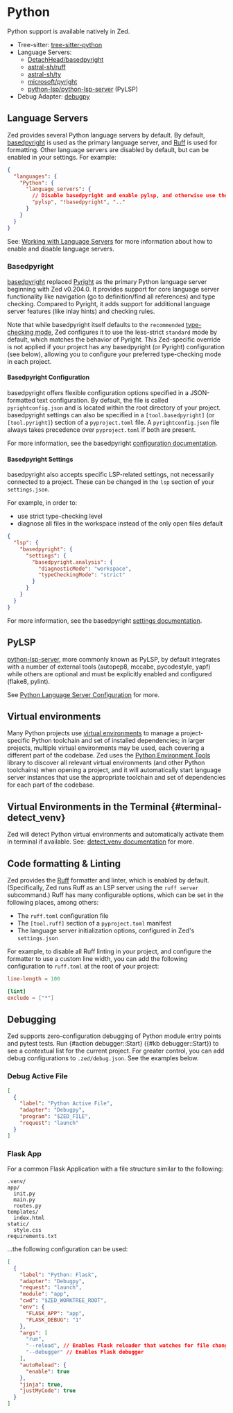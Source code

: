 # Python

Python support is available natively in Zed.

- Tree-sitter: [tree-sitter-python](https://github.com/zed-industries/tree-sitter-python)
- Language Servers:
  - [DetachHead/basedpyright](https://github.com/DetachHead/basedpyright)
  - [astral-sh/ruff](https://github.com/astral-sh/ruff)
  - [astral-sh/ty](https://github.com/astral-sh/ty)
  - [microsoft/pyright](https://github.com/microsoft/pyright)
  - [python-lsp/python-lsp-server](https://github.com/python-lsp/python-lsp-server) (PyLSP)
- Debug Adapter: [debugpy](https://github.com/microsoft/debugpy)

## Language Servers

Zed provides several Python language servers by default. By default, [basedpyright](https://github.com/DetachHead/basedpyright) is used as the primary language server, and [Ruff](https://github.com/astral-sh/ruff) is used for formatting. Other language servers are disabled by default, but can be enabled in your settings. For example:

```json
{
  "languages": {
    "Python": {
      "language_servers": {
        // Disable basedpyright and enable pylsp, and otherwise use the default configuration.
        "pylsp", "!basedpyright", ".."
      }
    }
  }
}
```

See: [Working with Language Servers](https://zed.dev/docs/configuring-languages#working-with-language-servers) for more information about how to enable and disable language servers.

### Basedpyright

[basedpyright](https://docs.basedpyright.com/latest/) replaced [Pyright](https://github.com/microsoft/pyright) as the primary Python language server beginning with Zed v0.204.0. It provides support for core language server functionality like navigation (go to definition/find all references) and type checking. Compared to Pyright, it adds support for additional language server features (like inlay hints) and checking rules.

Note that while basedpyright itself defaults to the `recommended` [type-checking mode](https://docs.basedpyright.com/latest/benefits-over-pyright/better-defaults/#typecheckingmode), Zed configures it to use the less-strict `standard` mode by default, which matches the behavior of Pyright. This Zed-specific override is not applied if your project has any basedpyright (or Pyright) configuration (see below), allowing you to configure your preferred type-checking mode in each project.

#### Basedpyright Configuration

basedpyright offers flexible configuration options specified in a JSON-formatted text configuration. By default, the file is called `pyrightconfig.json` and is located within the root directory of your project. basedpyright settings can also be specified in a `[tool.basedpyright]` (or `[tool.pyright]`) section of a `pyproject.toml` file. A `pyrightconfig.json` file always takes precedence over `pyproject.toml` if both are present.

For more information, see the basedpyright [configuration documentation](https://docs.basedpyright.com/latest/configuration/config-files/).

#### Basedpyright Settings

basedpyright also accepts specific LSP-related settings, not necessarily connected to a project. These can be changed in the `lsp` section of your `settings.json`.

For example, in order to:

- use strict type-checking level
- diagnose all files in the workspace instead of the only open files default

```json
{
  "lsp": {
    "basedpyright": {
      "settings": {
        "basedpyright.analysis": {
          "diagnosticMode": "workspace",
          "typeCheckingMode": "strict"
        }
      }
    }
  }
}
```

For more information, see the basedpyright [settings documentation](https://docs.basedpyright.com/latest/configuration/language-server-settings/).

## PyLSP

[python-lsp-server](https://github.com/python-lsp/python-lsp-server/), more commonly known as PyLSP, by default integrates with a number of external tools (autopep8, mccabe, pycodestyle, yapf) while others are optional and must be explicitly enabled and configured (flake8, pylint).

See [Python Language Server Configuration](https://github.com/python-lsp/python-lsp-server/blob/develop/CONFIGURATION.md) for more.

## Virtual environments

Many Python projects use [virtual environments](https://docs.python.org/3/library/venv.html) to manage a project-specific Python toolchain and set of installed dependencies; in larger projects, multiple virtual environments may be used, each covering a different part of the codebase. Zed uses the [Python Environment Tools](https://github.com/microsoft/python-environment-tools) library to discover all relevant virtual environments (and other Python toolchains) when opening a project, and it will automatically start language server instances that use the appropriate toolchain and set of dependencies for each part of the codebase.

## Virtual Environments in the Terminal {#terminal-detect_venv}

Zed will detect Python virtual environments and automatically activate them in terminal if available.
See: [detect_venv documentation](../configuring-zed.md#terminal-detect_venv) for more.

## Code formatting & Linting

Zed provides the [Ruff](https://docs.astral.sh/ruff/) formatter and linter, which is enabled by default. (Specifically, Zed runs Ruff as an LSP server using the `ruff server` subcommand.) Ruff has many configurable options, which can be set in the following places, among others:

- The `ruff.toml` configuration file
- The `[tool.ruff]` section of a `pyproject.toml` manifest
- The language server initialization options, configured in Zed's `settings.json`

For example, to disable all Ruff linting in your project, and configure the formatter to use a custom line width, you can add the following configuration to `ruff.toml` at the root of your project:

```toml
line-length = 100

[lint]
exclude = ["*"]
```

## Debugging

Zed supports zero-configuration debugging of Python module entry points and pytest tests.
Run {#action debugger::Start} ({#kb debugger::Start}) to see a contextual list for the current project.
For greater control, you can add debug configurations to `.zed/debug.json`. See the examples below.

### Debug Active File

```json
[
  {
    "label": "Python Active File",
    "adapter": "Debugpy",
    "program": "$ZED_FILE",
    "request": "launch"
  }
]
```

### Flask App

For a common Flask Application with a file structure similar to the following:

```
.venv/
app/
  init.py
  main.py
  routes.py
templates/
  index.html
static/
  style.css
requirements.txt
```

…the following configuration can be used:

```json
[
  {
    "label": "Python: Flask",
    "adapter": "Debugpy",
    "request": "launch",
    "module": "app",
    "cwd": "$ZED_WORKTREE_ROOT",
    "env": {
      "FLASK_APP": "app",
      "FLASK_DEBUG": "1"
    },
    "args": [
      "run",
      "--reload", // Enables Flask reloader that watches for file changes
      "--debugger" // Enables Flask debugger
    ],
    "autoReload": {
      "enable": true
    },
    "jinja": true,
    "justMyCode": true
  }
]
```
